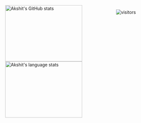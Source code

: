 




  <img align="left" width="70%" height="180px" src="https://github-readme-stats.vercel.app/api?theme=onedark&username=akshitgarg4&show_icons=true&line_height=27&count_private=true&include_all_commits=true" alt="Akshit's GitHub stats"/>
  <img align="left" width="70%" height="180px" src="https://github-readme-stats.vercel.app/api/top-langs/?theme=onedark&username=akshitgarg4&show_icons=true&line_height=27&langs_count=8&count_private=true&hide=Jupyter%20Notebook&layout=compact" alt="Akshit's language stats"/>
  
![visitors](https://visitor-badge.laobi.icu/badge?page_id=akshitgarg4.akshitgarg4)
 

<!--
**akshitgarg4/akshitgarg4** is a ✨ _special_ ✨ repository because its `README.md` (this file) appears on your GitHub profile.

Here are some ideas to get you started:

- 🔭 I’m currently working on ...
- 🌱 I’m currently learning ...
- 👯 I’m looking to collaborate on ...
- 🤔 I’m looking for help with ...
- 💬 Ask me about ...
- 📫 How to reach me: ...
- 😄 Pronouns: ...
- ⚡ Fun fact: ...
-->
